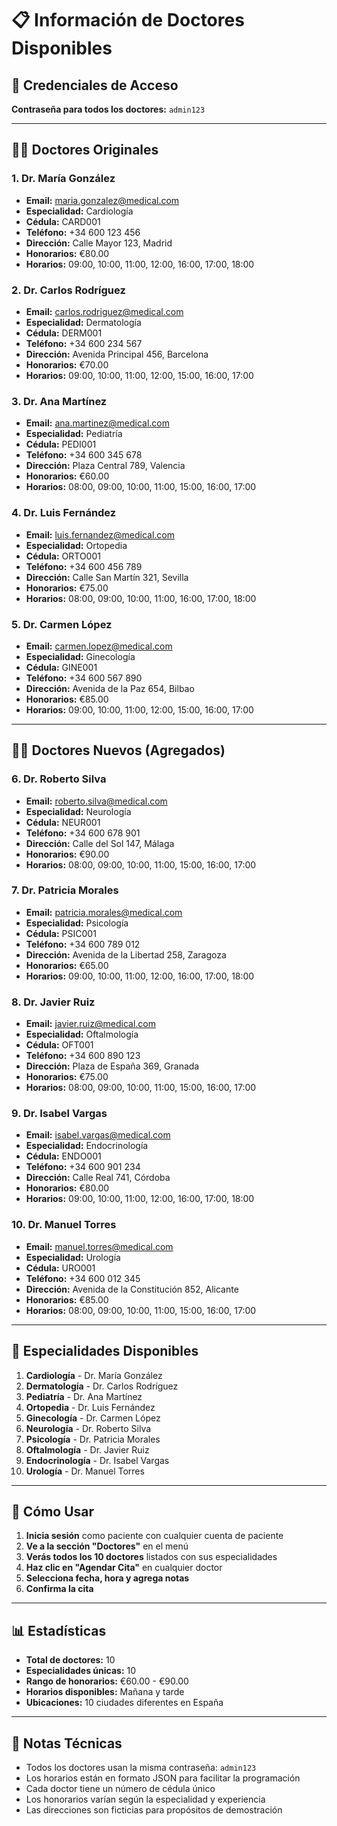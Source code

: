 # 📋 Información de Doctores Disponibles

## 🔐 Credenciales de Acceso
**Contraseña para todos los doctores:** `admin123`

---

## 👨‍⚕️ Doctores Originales

### 1. Dr. María González
- **Email:** maria.gonzalez@medical.com
- **Especialidad:** Cardiología
- **Cédula:** CARD001
- **Teléfono:** +34 600 123 456
- **Dirección:** Calle Mayor 123, Madrid
- **Honorarios:** €80.00
- **Horarios:** 09:00, 10:00, 11:00, 12:00, 16:00, 17:00, 18:00

### 2. Dr. Carlos Rodríguez
- **Email:** carlos.rodriguez@medical.com
- **Especialidad:** Dermatología
- **Cédula:** DERM001
- **Teléfono:** +34 600 234 567
- **Dirección:** Avenida Principal 456, Barcelona
- **Honorarios:** €70.00
- **Horarios:** 09:00, 10:00, 11:00, 12:00, 15:00, 16:00, 17:00

### 3. Dr. Ana Martínez
- **Email:** ana.martinez@medical.com
- **Especialidad:** Pediatría
- **Cédula:** PEDI001
- **Teléfono:** +34 600 345 678
- **Dirección:** Plaza Central 789, Valencia
- **Honorarios:** €60.00
- **Horarios:** 08:00, 09:00, 10:00, 11:00, 15:00, 16:00, 17:00

### 4. Dr. Luis Fernández
- **Email:** luis.fernandez@medical.com
- **Especialidad:** Ortopedia
- **Cédula:** ORTO001
- **Teléfono:** +34 600 456 789
- **Dirección:** Calle San Martín 321, Sevilla
- **Honorarios:** €75.00
- **Horarios:** 08:00, 09:00, 10:00, 11:00, 16:00, 17:00, 18:00

### 5. Dr. Carmen López
- **Email:** carmen.lopez@medical.com
- **Especialidad:** Ginecología
- **Cédula:** GINE001
- **Teléfono:** +34 600 567 890
- **Dirección:** Avenida de la Paz 654, Bilbao
- **Honorarios:** €85.00
- **Horarios:** 09:00, 10:00, 11:00, 12:00, 15:00, 16:00, 17:00

---

## 👨‍⚕️ Doctores Nuevos (Agregados)

### 6. Dr. Roberto Silva
- **Email:** roberto.silva@medical.com
- **Especialidad:** Neurología
- **Cédula:** NEUR001
- **Teléfono:** +34 600 678 901
- **Dirección:** Calle del Sol 147, Málaga
- **Honorarios:** €90.00
- **Horarios:** 08:00, 09:00, 10:00, 11:00, 15:00, 16:00, 17:00

### 7. Dr. Patricia Morales
- **Email:** patricia.morales@medical.com
- **Especialidad:** Psicología
- **Cédula:** PSIC001
- **Teléfono:** +34 600 789 012
- **Dirección:** Avenida de la Libertad 258, Zaragoza
- **Honorarios:** €65.00
- **Horarios:** 09:00, 10:00, 11:00, 12:00, 16:00, 17:00, 18:00

### 8. Dr. Javier Ruiz
- **Email:** javier.ruiz@medical.com
- **Especialidad:** Oftalmología
- **Cédula:** OFT001
- **Teléfono:** +34 600 890 123
- **Dirección:** Plaza de España 369, Granada
- **Honorarios:** €75.00
- **Horarios:** 08:00, 09:00, 10:00, 11:00, 15:00, 16:00, 17:00

### 9. Dr. Isabel Vargas
- **Email:** isabel.vargas@medical.com
- **Especialidad:** Endocrinología
- **Cédula:** ENDO001
- **Teléfono:** +34 600 901 234
- **Dirección:** Calle Real 741, Córdoba
- **Honorarios:** €80.00
- **Horarios:** 09:00, 10:00, 11:00, 12:00, 16:00, 17:00, 18:00

### 10. Dr. Manuel Torres
- **Email:** manuel.torres@medical.com
- **Especialidad:** Urología
- **Cédula:** URO001
- **Teléfono:** +34 600 012 345
- **Dirección:** Avenida de la Constitución 852, Alicante
- **Honorarios:** €85.00
- **Horarios:** 08:00, 09:00, 10:00, 11:00, 15:00, 16:00, 17:00

---

## 🎯 Especialidades Disponibles

1. **Cardiología** - Dr. María González
2. **Dermatología** - Dr. Carlos Rodríguez
3. **Pediatría** - Dr. Ana Martínez
4. **Ortopedia** - Dr. Luis Fernández
5. **Ginecología** - Dr. Carmen López
6. **Neurología** - Dr. Roberto Silva
7. **Psicología** - Dr. Patricia Morales
8. **Oftalmología** - Dr. Javier Ruiz
9. **Endocrinología** - Dr. Isabel Vargas
10. **Urología** - Dr. Manuel Torres

---

## 🚀 Cómo Usar

1. **Inicia sesión** como paciente con cualquier cuenta de paciente
2. **Ve a la sección "Doctores"** en el menú
3. **Verás todos los 10 doctores** listados con sus especialidades
4. **Haz clic en "Agendar Cita"** en cualquier doctor
5. **Selecciona fecha, hora y agrega notas**
6. **Confirma la cita**

---

## 📊 Estadísticas

- **Total de doctores:** 10
- **Especialidades únicas:** 10
- **Rango de honorarios:** €60.00 - €90.00
- **Horarios disponibles:** Mañana y tarde
- **Ubicaciones:** 10 ciudades diferentes en España

---

## 🔧 Notas Técnicas

- Todos los doctores usan la misma contraseña: `admin123`
- Los horarios están en formato JSON para facilitar la programación
- Cada doctor tiene un número de cédula único
- Los honorarios varían según la especialidad y experiencia
- Las direcciones son ficticias para propósitos de demostración 